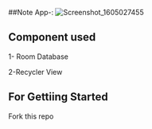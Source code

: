 ##Note App-:
![Screenshot_1605027455](https://user-images.githubusercontent.com/68162762/98706711-2eff6e80-23a5-11eb-9be6-4fef84d0a735.png)
<h2>Component used</h2>
<p>1- Room Database</p>
<p>2-Recycler View</p>

<h2>For Gettiing Started</h2>
Fork this repo
